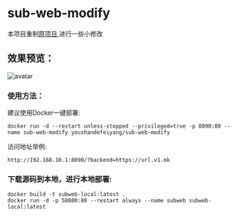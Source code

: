# sub-web-modify
本项目重制[原项目](https://suburl.v1.mk),进行一些小修改
## 效果预览：
![avatar](https://raw.githubusercontent.com/youshandefeiyang/webcdn/main/sub-web-modify.GIF)
### 使用方法：
建议使用Docker一键部署:
```
docker run -d --restart unless-stopped --privileged=true -p 8090:80 --name sub-web-modify youshandefeiyang/sub-web-modify
```
访问地址举例:
```
http://192.168.10.1:8090/?backend=https://url.v1.mk
```
### 下载源码到本地，进行本地部署:
```
docker build -t subweb-local:latest .
docker run -d -p 58080:80 --restart always --name subweb subweb-local:latest
```

